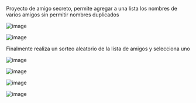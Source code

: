 Proyecto de amigo secreto, permite agregar a una lista los nombres de varios amigos sin permitir nombres duplicados

![image](https://github.com/user-attachments/assets/0b809fd4-df07-4e3f-97e7-6414411b1859)

![image](https://github.com/user-attachments/assets/439348ca-5bec-4661-ba2f-9c17cc8f3298)

Finalmente realiza un sorteo aleatorio de la lista de amigos y selecciona uno

![image](https://github.com/user-attachments/assets/9602f436-a89d-4205-957e-2c8a76f6d1ff)


![image](https://github.com/user-attachments/assets/8381ca70-94f4-43a7-b3c9-9f56e2e4224b)

![image](https://github.com/user-attachments/assets/d20de56f-b180-4aa0-a737-8b60e2a590e1)

![image](https://github.com/user-attachments/assets/f8469181-0688-4698-ad99-e611028ad92c)





